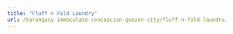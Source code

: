 ```yaml
---
title: "Fluff n Fold Laundry"
url: /barangasy-immaculate-concepcion-quezon-city/fluff-n-fold-laundry/
---
```

